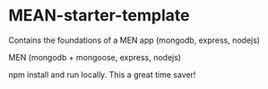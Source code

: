 # MEAN-starter-template
Contains the foundations of a MEN app (mongodb, express, nodejs)

MEN (mongodb + mongoose, express, nodejs)

npm install and run locally. This a great time saver!
